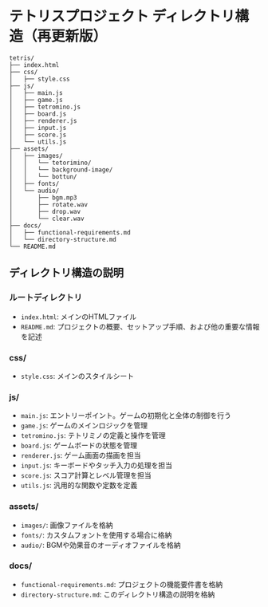 # テトリスプロジェクト ディレクトリ構造（再更新版）

```
tetris/
├── index.html
├── css/
│   ├── style.css
├── js/
│   ├── main.js
│   ├── game.js
│   ├── tetromino.js
│   ├── board.js
│   ├── renderer.js
│   ├── input.js
│   ├── score.js
│   └── utils.js
├── assets/
│   ├── images/
│   │   └── tetorimino/
│   │   └── background-image/
│   │   └── bottun/
│   ├── fonts/
│   └── audio/
│       ├── bgm.mp3
│       ├── rotate.wav
│       ├── drop.wav
│       └── clear.wav
├── docs/
│   ├── functional-requirements.md
│   └── directory-structure.md
└── README.md
```

## ディレクトリ構造の説明

### ルートディレクトリ
- `index.html`: メインのHTMLファイル
- `README.md`: プロジェクトの概要、セットアップ手順、および他の重要な情報を記述

### css/
- `style.css`: メインのスタイルシート

### js/
- `main.js`: エントリーポイント。ゲームの初期化と全体の制御を行う
- `game.js`: ゲームのメインロジックを管理
- `tetromino.js`: テトリミノの定義と操作を管理
- `board.js`: ゲームボードの状態を管理
- `renderer.js`: ゲーム画面の描画を担当
- `input.js`: キーボードやタッチ入力の処理を担当
- `score.js`: スコア計算とレベル管理を担当
- `utils.js`: 汎用的な関数や定数を定義

### assets/
- `images/`: 画像ファイルを格納
- `fonts/`: カスタムフォントを使用する場合に格納
- `audio/`: BGMや効果音のオーディオファイルを格納

### docs/
- `functional-requirements.md`: プロジェクトの機能要件書を格納
- `directory-structure.md`: このディレクトリ構造の説明を格納